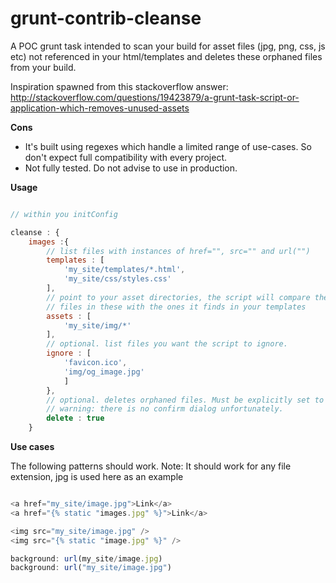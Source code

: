 grunt-contrib-cleanse
====

A POC grunt task intended to scan your build for asset files (jpg, png, css, js etc) not referenced in your html/templates and deletes these orphaned files from your build.

Inspiration spawned from this stackoverflow answer: http://stackoverflow.com/questions/19423879/a-grunt-task-script-or-application-which-removes-unused-assets

**Cons**
- It's built using regexes which handle a limited range of use-cases. So don't expect full compatibility with every project.
- Not fully tested. Do not advise to use in production.

**Usage**

```javascript

// within you initConfig

cleanse : {
	images :{
		// list files with instances of href="", src="" and url("")
		templates : [
			'my_site/templates/*.html',
			'my_site/css/styles.css'
		],
		// point to your asset directories, the script will compare the
		// files in these with the ones it finds in your templates
		assets : [
			'my_site/img/*'
		],
		// optional. list files you want the script to ignore.
		ignore : [
			'favicon.ico',
			'img/og_image.jpg'
			]
		},
		// optional. deletes orphaned files. Must be explicitly set to true.
		// warning: there is no confirm dialog unfortunately.
		delete : true
	}

```

**Use cases**

The following patterns should work.
Note: It should work for any file extension, jpg is used here as an example

```javascript

<a href="my_site/image.jpg">Link</a>
<a href="{% static "images.jpg" %}">Link</a>

<img src="my_site/image.jpg" />
<img src="{% static "image.jpg" %}" />

background: url(my_site/image.jpg)
background: url("my_site/image.jpg")


```


